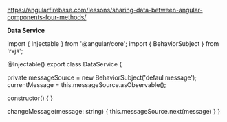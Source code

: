 https://angularfirebase.com/lessons/sharing-data-between-angular-components-four-methods/


<strong> Data Service</strong>

import { Injectable } from '@angular/core';
import { BehaviorSubject } from 'rxjs';

@Injectable()
export class DataService {

  private messageSource = new BehaviorSubject('defaul message');
  currentMessage = this.messageSource.asObservable();

  constructor() { }

  changeMessage(message: string) {
    this.messageSource.next(message)
  }
}
